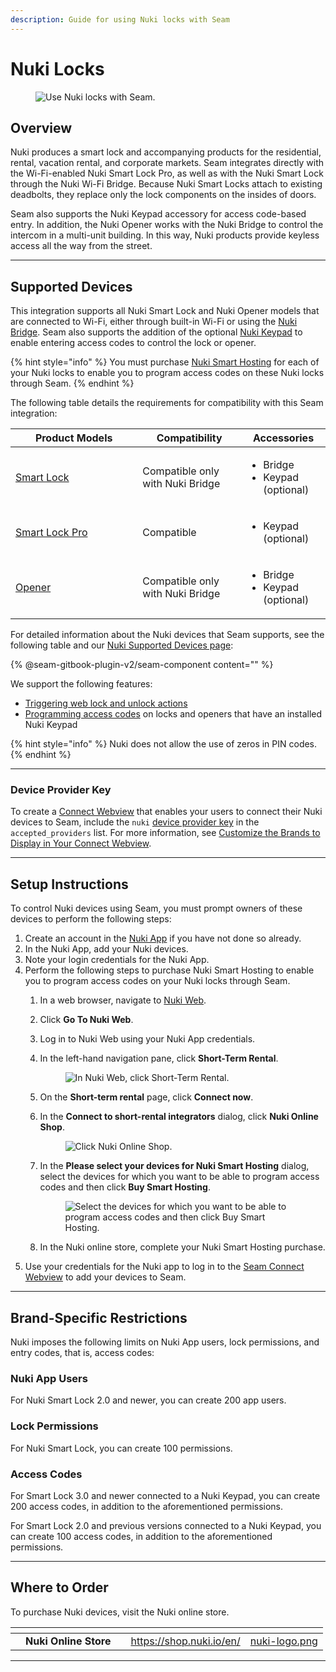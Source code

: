 ```yaml
---
description: Guide for using Nuki locks with Seam
---
```


# Nuki Locks

<figure><img src="../.gitbook/assets/nuki-manufacturer-page-cover-light.png" alt="Use Nuki locks with Seam."><figcaption></figcaption></figure>

## Overview

Nuki produces a smart lock and accompanying products for the residential, rental, vacation rental, and corporate markets. Seam integrates directly with the Wi-Fi-enabled Nuki Smart Lock Pro, as well as with the Nuki Smart Lock through the Nuki Wi-Fi Bridge. Because Nuki Smart Locks attach to existing deadbolts, they replace only the lock components on the insides of doors.

Seam also supports the Nuki Keypad accessory for access code-based entry. In addition, the Nuki Opener works with the Nuki Bridge to control the intercom in a multi-unit building. In this way, Nuki products provide keyless access all the way from the street.

***

## Supported Devices

This integration supports all Nuki Smart Lock and Nuki Opener models that are connected to Wi-Fi, either through built-in Wi-Fi or using the [Nuki Bridge](https://nuki.io/en/bridge/). Seam also supports the addition of the optional [Nuki Keypad](https://nuki.io/en/keypad-code/) to enable entering access codes to control the lock or opener.

{% hint style="info" %}
You must purchase [Nuki Smart Hosting](https://nuki.io/en/smart-hosting/) for each of your Nuki locks to enable you to program access codes on these Nuki locks through Seam.
{% endhint %}

The following table details the requirements for compatibility with this Seam integration:

<table><thead><tr><th width="187.33333333333331">Product Models</th><th>Compatibility</th><th>Accessories</th></tr></thead><tbody><tr><td><a href="https://nuki.io/en/smart-lock/">Smart Lock</a></td><td>Compatible only with Nuki Bridge</td><td><ul><li>Bridge</li><li>Keypad (optional)</li></ul></td></tr><tr><td><a href="https://nuki.io/en/smart-lock-pro/">Smart Lock Pro</a></td><td>Compatible</td><td><ul><li>Keypad (optional)</li></ul></td></tr><tr><td><a href="https://nuki.io/en/opener/">Opener</a></td><td>Compatible only with Nuki Bridge</td><td><ul><li>Bridge</li><li>Keypad (optional)</li></ul></td></tr></tbody></table>

For detailed information about the Nuki devices that Seam supports, see the following table and our [Nuki Supported Devices page](https://www.seam.co/manufacturers/nuki):

{% @seam-gitbook-plugin-v2/seam-component content="<seam-supported-device-table
  endpoint="https://connect.getseam.com"
  publishable-key="seam_pk1J0Bgui_oYEuzDhOqUzSBkrPmrNsUuKL"
  user-identifier-key="c6e74334-eb31-4719-b679-d84cf1c07d9c"
  manufacturers='["Nuki"]'
/>" %}

We support the following features:

* [Triggering web lock and unlock actions](../products/smart-locks/lock-and-unlock.md)
* [Programming access codes](../products/smart-locks/access-codes/) on locks and openers that have an installed Nuki Keypad

{% hint style="info" %}
Nuki does not allow the use of zeros in PIN codes.
{% endhint %}

***

### Device Provider Key

To create a [Connect Webview](../core-concepts/connect-webviews/) that enables your users to connect their Nuki devices to Seam, include the `nuki` [device provider key](../api-clients/connect_webviews/#device-provider-keys) in the `accepted_providers` list. For more information, see [Customize the Brands to Display in Your Connect Webview](../core-concepts/connect-webviews/customizing-connect-webviews.md#customize-the-brands-to-display-in-your-connect-webviews).

***

## Setup Instructions

To control Nuki devices using Seam, you must prompt owners of these devices to perform the following steps:

1. Create an account in the [Nuki App](https://nuki.io/en/app/) if you have not done so already.
2. In the Nuki App, add your Nuki devices.
3. Note your login credentials for the Nuki App.
4. Perform the following steps to purchase Nuki Smart Hosting to enable you to program access codes on your Nuki locks through Seam.
   1. In a web browser, navigate to [Nuki Web](https://web.nuki.io/).
   2. Click **Go To Nuki Web**.
   3. Log in to Nuki Web using your Nuki App credentials.
   4.  In the left-hand navigation pane, click **Short-Term Rental**.

       <figure><img src="../.gitbook/assets/nuki-web-short-term-rental-page.png" alt="In Nuki Web, click Short-Term Rental."><figcaption></figcaption></figure>
   5. On the **Short-term rental** page, click **Connect now**.
   6.  In the **Connect to short-rental integrators** dialog, click **Nuki Online Shop**.

       <figure><img src="../.gitbook/assets/nuki-web-connect-short-rental-integrators-dialog-w-link.png" alt="Click Nuki Online Shop."><figcaption></figcaption></figure>
   7.  In the **Please select your devices for Nuki Smart Hosting** dialog, select the devices for which you want to be able to program access codes and then click **Buy Smart Hosting**.

       <figure><img src="../.gitbook/assets/nuki-web-select-devices-smart-hosting-dialog.png" alt="Select the devices for which you want to be able to program access codes and then click Buy Smart Hosting."><figcaption></figcaption></figure>
   8. In the Nuki online store, complete your Nuki Smart Hosting purchase.
5. Use your credentials for the Nuki app to log in to the [Seam Connect Webview](../core-concepts/connect-webviews/) to add your devices to Seam.

***

## Brand-Specific Restrictions

Nuki imposes the following limits on Nuki App users, lock permissions, and entry codes, that is, access codes:

### Nuki App Users

For Nuki Smart Lock 2.0 and newer, you can create 200 app users.

### Lock Permissions

For Nuki Smart Lock, you can create 100 permissions.

### Access Codes

For Smart Lock 3.0 and newer connected to a Nuki Keypad, you can create 200 access codes, in addition to the aforementioned permissions.

For Smart Lock 2.0 and previous versions connected to a Nuki Keypad, you can create 100 access codes, in addition to the aforementioned permissions.

***

## Where to Order

To purchase Nuki devices, visit the Nuki online store.

<table data-view="cards"><thead><tr><th></th><th></th><th></th><th data-hidden data-card-target data-type="content-ref"></th><th data-hidden data-card-cover data-type="files"></th></tr></thead><tbody><tr><td></td><td><strong>Nuki Online Store</strong></td><td></td><td><a href="https://shop.nuki.io/en/">https://shop.nuki.io/en/</a></td><td><a href="../.gitbook/assets/nuki-logo.png">nuki-logo.png</a></td></tr></tbody></table>

***
